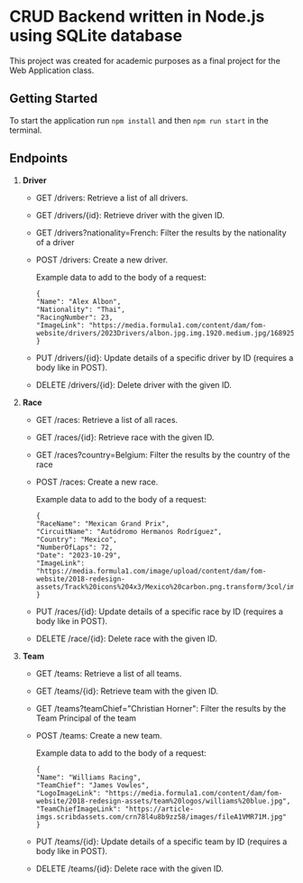 # CRUD Backend written in Node.js using SQLite database

This project was created for academic purposes as a final project for the Web Application class.

## Getting Started

To start the application run `npm install` and then `npm run start` in the terminal.

## Endpoints
1. **Driver**
    - GET /drivers: Retrieve a list of all drivers.
    - GET /drivers/{id}: Retrieve driver with the given ID.
    - GET /drivers?nationality=French: Filter the results by the nationality of a driver
    - POST /drivers: Create a new driver.
    
      Example data to add to the body of a request:
    
        ```
        {
        "Name": "Alex Albon",  
        "Nationality": "Thai",  
        "RacingNumber": 23,   
        "ImageLink": "https://media.formula1.com/content/dam/fom-website/drivers/2023Drivers/albon.jpg.img.1920.medium.jpg/1689253984120.jpg"
        }
        ```
    - PUT /drivers/{id}: Update details of a specific driver by ID (requires a body like in POST).
    - DELETE /drivers/{id}: Delete driver with the given ID.

2. **Race**
    - GET /races: Retrieve a list of all races.
    - GET /races/{id}: Retrieve race with the given ID.
    - GET /races?country=Belgium: Filter the results by the country of the race
    - POST /races: Create a new race.
    
      Example data to add to the body of a request:
    
        ```
       {
        "RaceName": "Mexican Grand Prix",
        "CircuitName": "Autódromo Hermanos Rodríguez",
        "Country": "Mexico",
        "NumberOfLaps": 72,
        "Date": "2023-10-29",
        "ImageLink": "https://media.formula1.com/image/upload/content/dam/fom-website/2018-redesign-assets/Track%20icons%204x3/Mexico%20carbon.png.transform/3col/image.png"
        }
        ```
    - PUT /races/{id}: Update details of a specific race by ID (requires a body like in POST).
    - DELETE /race/{id}: Delete race with the given ID.
      
2. **Team**
    - GET /teams: Retrieve a list of all teams.
    - GET /teams/{id}: Retrieve team with the given ID.
    - GET /teams?teamChief="Christian Horner": Filter the results by the Team Principal of the team
    - POST /teams: Create a new team.
    
      Example data to add to the body of a request:
    
        ```
        {
        "Name": "Williams Racing",
        "TeamChief": "James Vowles",
        "LogoImageLink": "https://media.formula1.com/content/dam/fom-website/2018-redesign-assets/team%20logos/williams%20blue.jpg",
        "TeamChiefImageLink": "https://article-imgs.scribdassets.com/crn78l4u8b9zz58/images/fileA1VMR71M.jpg"
        }
        ```
    - PUT /teams/{id}: Update details of a specific team by ID (requires a body like in POST).
    - DELETE /teams/{id}: Delete race with the given ID.
